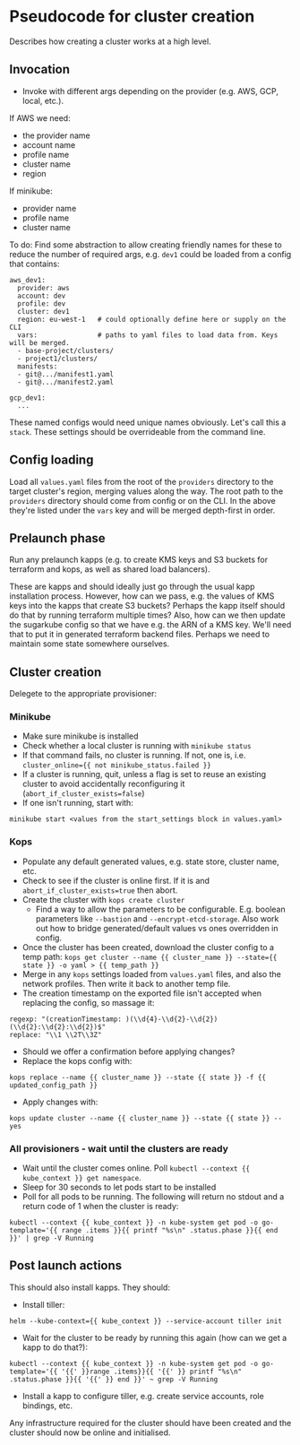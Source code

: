# Pseudocode for cluster creation
Describes how creating a cluster works at a high level.

## Invocation
* Invoke with different args depending on the provider (e.g. AWS, GCP, local, etc.). 

If AWS we need:
* the provider name
* account name
* profile name
* cluster name
* region

If minikube:
* provider name
* profile name
* cluster name

To do: Find some abstraction to allow creating friendly names for these to
reduce the number of required args, e.g. `dev1` could be loaded from
a config that contains:
```
aws_dev1:
  provider: aws
  account: dev
  profile: dev
  cluster: dev1
  region: eu-west-1   # could optionally define here or supply on the CLI
  vars:               # paths to yaml files to load data from. Keys will be merged. 
  - base-project/clusters/
  - project1/clusters/
  manifests:
  - git@.../manifest1.yaml
  - git@.../manifest2.yaml

gcp_dev1:
  ...
```

These named configs would need unique names obviously. Let's call
this a `stack`. These settings should be overrideable from the
command line.

## Config loading
Load all `values.yaml` files from the root of the `providers` directory
to the target cluster's region, merging values along the way. The root path
to  the `providers` directory should come from config or on the CLI. In the 
above they're listed under the `vars` key and will be merged depth-first in 
order.

## Prelaunch phase
Run any prelaunch kapps (e.g. to create KMS keys and S3 buckets for terraform
and kops, as well as shared load balancers). 

These are kapps and should ideally just go through the usual kapp installation 
process. However, how can we pass, e.g. the values of KMS keys into the kapps
that create S3 buckets? Perhaps the kapp itself should do that by running 
terraform multiple times? Also, how can we then update the sugarkube config
so that we have e.g. the ARN of a KMS key. We'll need that to put it in 
generated terraform backend files. Perhaps we need to maintain some state
somewhere ourselves.

## Cluster creation

Delegete to the appropriate provisioner:

### Minikube
* Make sure minikube is installed
* Check whether a local cluster is running with `minikube status`
* If that command fails, no cluster is running. If not, one is, i.e.
  `cluster_online={{ not minikube_status.failed }}`
* If a cluster is running, quit, unless a flag is set to reuse an existing
  cluster to avoid accidentally reconfiguring it (`abort_if_cluster_exists=false`)
* If one isn't running, start with:
```
minikube start <values from the start_settings block in values.yaml>
```

### Kops
* Populate any default generated values, e.g. state store, cluster name, etc.
* Check to see if the cluster is online first. If it is and `abort_if_cluster_exists=true`
  then abort.
* Create the cluster with `kops create cluster`
  * Find a way to allow the parameters to be configurable. E.g. boolean 
    parameters like `--bastion` and `--encrypt-etcd-storage`. Also work out
    how to bridge generated/default values vs ones overridden in config.
* Once the cluster has been created, download the cluster config to a temp
  path: `kops get cluster --name {{ cluster_name }} --state={{ state }} -o yaml > {{ temp_path }}`
* Merge in any `kops` settings loaded from `values.yaml` files, and also the 
  network profiles. Then write it back to another temp file.
* The creation timestamp on the exported file isn't accepted when replacing the 
  config, so massage it: 
```
regexp: "(creationTimestamp: )(\\d{4}-\\d{2}-\\d{2}) (\\d{2}:\\d{2}:\\d{2})$"
replace: "\\1 \\2T\\3Z"
```
* Should we offer a confirmation before applying changes?
* Replace the kops config with: 
```
kops replace --name {{ cluster_name }} --state {{ state }} -f {{ updated_config_path }}
```
* Apply changes with:
```
kops update cluster --name {{ cluster_name }} --state {{ state }} --yes
```

### All provisioners - wait until the clusters are ready
* Wait until the cluster comes online. Poll `kubectl --context {{ kube_context }} get namespace`.
* Sleep for 30 seconds to let pods start to be installed
* Poll for all pods to be running. The following will return no stdout and a return code of 1 when the cluster is ready:
```
kubectl --context {{ kube_context }} -n kube-system get pod -o go-template='{{ range .items }}{{ printf "%s\n" .status.phase }}{{ end }}' | grep -V Running
```

## Post launch actions
This should also install kapps. They should:

* Install tiller:
```
helm --kube-context={{ kube_context }} --service-account tiller init
```
* Wait for the cluster to be ready by running this again (how can we get a kapp to do that?):
```
kubectl --context {{ kube_context }} -n kube-system get pod -o go-template='{{ '{{' }}range .items}}{{ '{{' }} printf "%s\n" .status.phase }}{{ '{{' }} end }}' ~ grep -V Running
```

* Install a kapp to configure tiller, e.g. create service accounts, role bindings, etc.

Any infrastructure required for the cluster should have been created and the 
cluster should now be online and initialised. 

